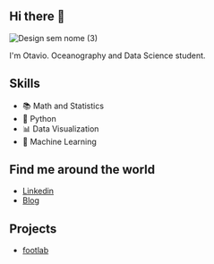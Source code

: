 ## Hi there 👋 

![Design sem nome (3)](https://user-images.githubusercontent.com/62815288/119588110-7af48c80-bda6-11eb-8298-c54946b53d9d.png)

I'm Otavio. Oceanography and Data Science student.

## Skills

* 📚 Math and Statistics
* 🐍 Python
* 📊 Data Visualization
* 🔮 Machine Learning

## Find me around the world

* [Linkedin](https://www.linkedin.com/in/otaviosanluz/)
* [Blog](https://otaviosanluz.medium.com/)

## Projects

* [footlab](https://github.com/otaviosanluz/footlab)
